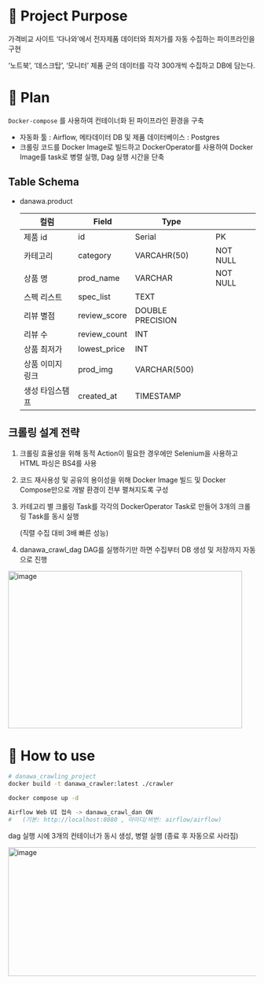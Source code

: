 # 📌 Project Purpose

가격비교 사이트 ‘다나와’에서 전자제품 데이터와 최저가를 자동 수집하는 파이프라인을 구현

‘노트북’, ‘데스크탑’, ‘모니터’ 제품 군의 데이터를 각각 300개씩 수집하고 DB에 담는다.

# 📌 Plan

`Docker-compose` 를 사용하여 컨테이너화 된 파이프라인 환경을 구축

- 자동화 툴 : Airflow, 메타데이터 DB 및 제품 데이터베이스 : Postgres
- 크롤링 코드를 Docker Image로 빌드하고 DockerOperator를 사용하여 Docker Image를 task로 병렬 실행, Dag 실행 시간을 단축

## Table Schema

- danawa.product
    
    
    | 컬럼 | Field | Type |  |
    | --- | --- | --- | --- |
    | 제품 id | id | Serial | PK |
    | 카테고리 | category | VARCAHR(50) | NOT NULL |
    | 상품 명 | prod_name | VARCHAR | NOT NULL |
    | 스펙 리스트 | spec_list | TEXT |  |
    | 리뷰 별점 | review_score | DOUBLE PRECISION |  |
    | 리뷰 수 | review_count | INT |  |
    | 상품 최저가 | lowest_price | INT |  |
    | 상품 이미지 링크 | prod_img | VARCHAR(500) |  |
    | 생성 타임스탬프 | created_at | TIMESTAMP |  |

## 크롤링 설계 전략

1. 크롤링 효율성을 위해 동적 Action이 필요한 경우에만 Selenium을 사용하고 HTML 파싱은 BS4를 사용
2. 코드 재사용성 및 공유의 용이성을 위해 Docker Image 빌드 및 Docker Compose만으로 개발 환경이 전부 펼쳐지도록 구성
3. 카테고리 별 크롤링 Task를 각각의 DockerOperator Task로 만들어 3개의 크롤링 Task를 동시 실행
    
    (직렬 수집 대비 3배 빠른 성능)
    
4. danawa_crawl_dag DAG를 실행하기만 하면 수집부터 DB 생성 및 저장까지 자동으로 진행
<img width="476" height="320" alt="image" src="https://github.com/user-attachments/assets/aa31e88e-cb5d-43c2-9804-928baffc9ec5" />


# 📌 How to use

```bash
# danawa_crawling_project
docker build -t danawa_crawler:latest ./crawler

docker compose up -d

Airflow Web UI 접속 -> danawa_crawl_dan ON
#   (기본: http://localhost:8080 , 아이디/비번: airflow/airflow)
```

dag 실행 시에 3개의 컨테이너가 동시 생성, 병렬 실행 (종료 후 자동으로 사라짐)

<img width="700" height="262" alt="image" src="https://github.com/user-attachments/assets/b303d6b8-9511-409c-8a34-8107a2b26233" />

